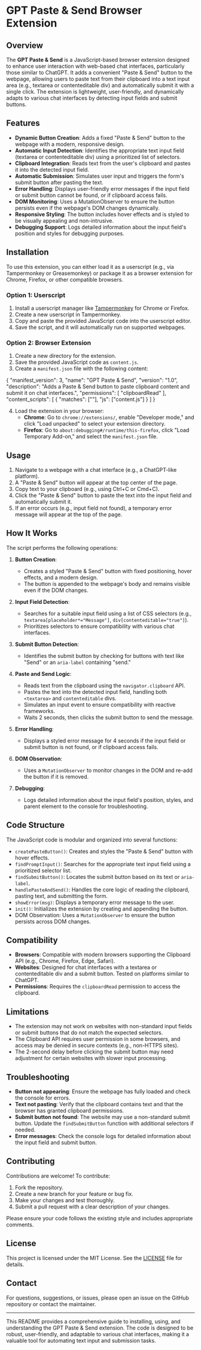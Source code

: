 <xaiArtifact artifact_id="38ccafc3-47b3-4cc5-935f-a6bdd656f20a" artifact_version_id="cdc29476-e6f8-49a0-ae83-106e2fc95f0a" title="README.md" contentType="text/markdown">

# GPT Paste & Send Browser Extension

## Overview
The **GPT Paste & Send** is a JavaScript-based browser extension designed to enhance user interaction with web-based chat interfaces, particularly those similar to ChatGPT. It adds a convenient "Paste & Send" button to the webpage, allowing users to paste text from their clipboard into a text input area (e.g., textarea or contenteditable div) and automatically submit it with a single click. The extension is lightweight, user-friendly, and dynamically adapts to various chat interfaces by detecting input fields and submit buttons.

## Features
- **Dynamic Button Creation**: Adds a fixed "Paste & Send" button to the webpage with a modern, responsive design.
- **Automatic Input Detection**: Identifies the appropriate text input field (textarea or contenteditable div) using a prioritized list of selectors.
- **Clipboard Integration**: Reads text from the user's clipboard and pastes it into the detected input field.
- **Automatic Submission**: Simulates user input and triggers the form's submit button after pasting the text.
- **Error Handling**: Displays user-friendly error messages if the input field or submit button cannot be found, or if clipboard access fails.
- **DOM Monitoring**: Uses a MutationObserver to ensure the button persists even if the webpage's DOM changes dynamically.
- **Responsive Styling**: The button includes hover effects and is styled to be visually appealing and non-intrusive.
- **Debugging Support**: Logs detailed information about the input field's position and styles for debugging purposes.

## Installation
To use this extension, you can either load it as a userscript (e.g., via Tampermonkey or Greasemonkey) or package it as a browser extension for Chrome, Firefox, or other compatible browsers.

### Option 1: Userscript
1. Install a userscript manager like [Tampermonkey](https://www.tampermonkey.net/) for Chrome or Firefox.
2. Create a new userscript in Tampermonkey.
3. Copy and paste the provided JavaScript code into the userscript editor.
4. Save the script, and it will automatically run on supported webpages.

### Option 2: Browser Extension
1. Create a new directory for the extension.
2. Save the provided JavaScript code as `content.js`.
3. Create a `manifest.json` file with the following content:

<xaiArtifact artifact_id="a69b28bf-6b7c-45d4-967a-9b95cfa37117" artifact_version_id="b4d5f0ea-c6bf-4638-8b00-2fd8b972db9d" title="manifest.json" contentType="application/json">
{
  "manifest_version": 3,
  "name": "GPT Paste & Send",
  "version": "1.0",
  "description": "Adds a Paste & Send button to paste clipboard content and submit it on chat interfaces.",
  "permissions": [
    "clipboardRead"
  ],
  "content_scripts": [
    {
      "matches": ["<all_urls>"],
      "js": ["content.js"]
    }
  ]
}
</xaiArtifact>

4. Load the extension in your browser:
   - **Chrome**: Go to `chrome://extensions/`, enable "Developer mode," and click "Load unpacked" to select your extension directory.
   - **Firefox**: Go to `about:debugging#/runtime/this-firefox`, click "Load Temporary Add-on," and select the `manifest.json` file.

## Usage
1. Navigate to a webpage with a chat interface (e.g., a ChatGPT-like platform).
2. A "Paste & Send" button will appear at the top center of the page.
3. Copy text to your clipboard (e.g., using Ctrl+C or Cmd+C).
4. Click the "Paste & Send" button to paste the text into the input field and automatically submit it.
5. If an error occurs (e.g., input field not found), a temporary error message will appear at the top of the page.

## How It Works
The script performs the following operations:

1. **Button Creation**:
   - Creates a styled "Paste & Send" button with fixed positioning, hover effects, and a modern design.
   - The button is appended to the webpage's body and remains visible even if the DOM changes.

2. **Input Field Detection**:
   - Searches for a suitable input field using a list of CSS selectors (e.g., `textarea[placeholder*="Message"]`, `div[contenteditable="true"]`).
   - Prioritizes selectors to ensure compatibility with various chat interfaces.

3. **Submit Button Detection**:
   - Identifies the submit button by checking for buttons with text like "Send" or an `aria-label` containing "send."

4. **Paste and Send Logic**:
   - Reads text from the clipboard using the `navigator.clipboard` API.
   - Pastes the text into the detected input field, handling both `<textarea>` and `contenteditable` divs.
   - Simulates an input event to ensure compatibility with reactive frameworks.
   - Waits 2 seconds, then clicks the submit button to send the message.

5. **Error Handling**:
   - Displays a styled error message for 4 seconds if the input field or submit button is not found, or if clipboard access fails.

6. **DOM Observation**:
   - Uses a `MutationObserver` to monitor changes in the DOM and re-add the button if it is removed.

7. **Debugging**:
   - Logs detailed information about the input field's position, styles, and parent element to the console for troubleshooting.

## Code Structure
The JavaScript code is modular and organized into several functions:

- `createPasteButton()`: Creates and styles the "Paste & Send" button with hover effects.
- `findPromptInput()`: Searches for the appropriate text input field using a prioritized selector list.
- `findSubmitButton()`: Locates the submit button based on its text or `aria-label`.
- `handlePasteAndSend()`: Handles the core logic of reading the clipboard, pasting text, and submitting the form.
- `showError(msg)`: Displays a temporary error message to the user.
- `init()`: Initializes the extension by creating and appending the button.
- DOM Observation: Uses a `MutationObserver` to ensure the button persists across DOM changes.

## Compatibility
- **Browsers**: Compatible with modern browsers supporting the Clipboard API (e.g., Chrome, Firefox, Edge, Safari).
- **Websites**: Designed for chat interfaces with a textarea or contenteditable div and a submit button. Tested on platforms similar to ChatGPT.
- **Permissions**: Requires the `clipboardRead` permission to access the clipboard.

## Limitations
- The extension may not work on websites with non-standard input fields or submit buttons that do not match the expected selectors.
- The Clipboard API requires user permission in some browsers, and access may be denied in secure contexts (e.g., non-HTTPS sites).
- The 2-second delay before clicking the submit button may need adjustment for certain websites with slower input processing.

## Troubleshooting
- **Button not appearing**: Ensure the webpage has fully loaded and check the console for errors.
- **Text not pasting**: Verify that the clipboard contains text and that the browser has granted clipboard permissions.
- **Submit button not found**: The website may use a non-standard submit button. Update the `findSubmitButton` function with additional selectors if needed.
- **Error messages**: Check the console logs for detailed information about the input field and submit button.

## Contributing
Contributions are welcome! To contribute:
1. Fork the repository.
2. Create a new branch for your feature or bug fix.
3. Make your changes and test thoroughly.
4. Submit a pull request with a clear description of your changes.

Please ensure your code follows the existing style and includes appropriate comments.

## License
This project is licensed under the MIT License. See the [LICENSE](LICENSE) file for details.

## Contact
For questions, suggestions, or issues, please open an issue on the GitHub repository or contact the maintainer.

---

This README provides a comprehensive guide to installing, using, and understanding the GPT Paste & Send extension. The code is designed to be robust, user-friendly, and adaptable to various chat interfaces, making it a valuable tool for automating text input and submission tasks.

</xaiArtifact>
